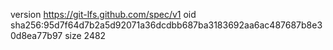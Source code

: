 version https://git-lfs.github.com/spec/v1
oid sha256:95d7f64d7b2a5d92071a36dcdbb687ba3183692aa6ac487687b8e30d8ea77b97
size 2482
